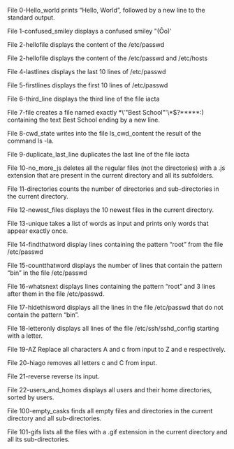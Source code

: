 File 0-Hello_world prints “Hello, World”, followed by a new line to the standard output.

File 1-confused_smiley displays a confused smiley "(Ôo)'

File  2-hellofile displays the content of the /etc/passwd 

File  2-hellofile displays the content of the /etc/passwd and /etc/hosts 

File 4-lastlines displays the last 10 lines of /etc/passwd

File 5-firstlines displays the first 10 lines of /etc/passwd 

File 6-third_line displays the third line of the file iacta

File 7-file creates a file named exactly \*\\'"Best School"\'\\*$\?\*\*\*\*\*:) containing the text Best School ending by a new line.

File 8-cwd_state writes into the file ls_cwd_content the result of the command ls -la.

File 9-duplicate_last_line duplicates the last line of the file iacta

File 10-no_more_js deletes all the regular files (not the directories) with a .js extension that are present in the current directory and all its subfolders.

File 11-directories counts the number of directories and sub-directories in the current directory.

File 12-newest_files displays the 10 newest files in the current directory.

File 13-unique takes a list of words as input and prints only words that appear exactly once.

File 14-findthatword display lines containing the pattern “root” from the file /etc/passwd

File 15-countthatword displays the number of lines that contain the pattern “bin” in the file /etc/passwd

File 16-whatsnext displays lines containing the pattern “root” and 3 lines after them in the file /etc/passwd.

File 17-hidethisword displays all the lines in the file /etc/passwd that do not contain the pattern “bin”.

File 18-letteronly displays all lines of the file /etc/ssh/sshd_config starting with a letter.

File 19-AZ Replace all characters A and c from input to Z and e respectively.

File 20-hiago removes all letters c and C from input.

File 21-reverse reverse its input.

File 22-users_and_homes displays all users and their home directories, sorted by users.

File 100-empty_casks  finds all empty files and directories in the current directory and all sub-directories.

File 101-gifs lists all the files with a .gif extension in the current directory and all its sub-directories.
